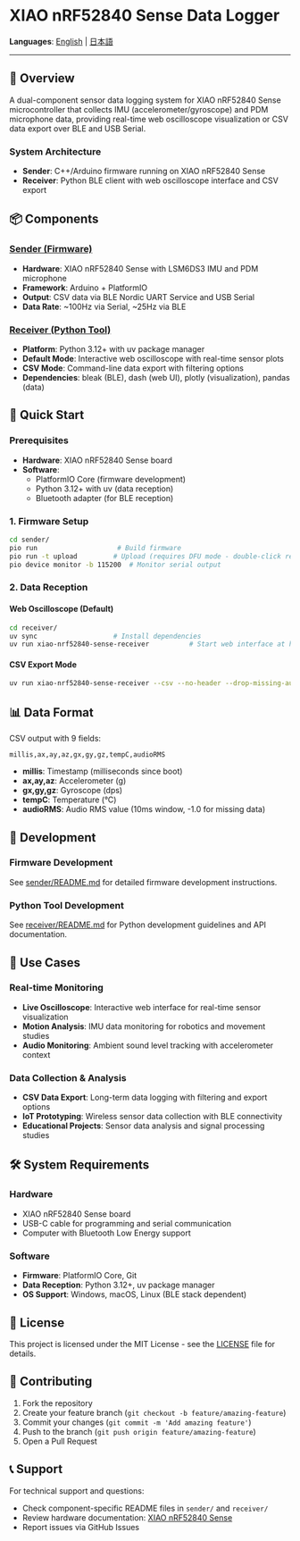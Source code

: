 # XIAO nRF52840 Sense Data Logger

<!-- Language Switcher -->
**Languages**: [English](./README.md) | [日本語](./README.ja.md)

---

## 🚀 Overview

A dual-component sensor data logging system for XIAO nRF52840 Sense microcontroller that collects IMU (accelerometer/gyroscope) and PDM microphone data, providing real-time web oscilloscope visualization or CSV data export over BLE and USB Serial.

### System Architecture

- **Sender**: C++/Arduino firmware running on XIAO nRF52840 Sense
- **Receiver**: Python BLE client with web oscilloscope interface and CSV export

## 📦 Components

### [Sender (Firmware)](./sender/)
- **Hardware**: XIAO nRF52840 Sense with LSM6DS3 IMU and PDM microphone
- **Framework**: Arduino + PlatformIO
- **Output**: CSV data via BLE Nordic UART Service and USB Serial
- **Data Rate**: ~100Hz via Serial, ~25Hz via BLE

### [Receiver (Python Tool)](./receiver/)
- **Platform**: Python 3.12+ with uv package manager
- **Default Mode**: Interactive web oscilloscope with real-time sensor plots
- **CSV Mode**: Command-line data export with filtering options
- **Dependencies**: bleak (BLE), dash (web UI), plotly (visualization), pandas (data)

## 🚀 Quick Start

### Prerequisites

- **Hardware**: XIAO nRF52840 Sense board
- **Software**: 
  - PlatformIO Core (firmware development)
  - Python 3.12+ with uv (data reception)
  - Bluetooth adapter (for BLE reception)

### 1. Firmware Setup

```bash
cd sender/
pio run                    # Build firmware
pio run -t upload         # Upload (requires DFU mode - double-click reset)
pio device monitor -b 115200  # Monitor serial output
```

### 2. Data Reception

#### Web Oscilloscope (Default)
```bash
cd receiver/
uv sync                   # Install dependencies
uv run xiao-nrf52840-sense-receiver          # Start web interface at http://localhost:8050
```

#### CSV Export Mode
```bash
uv run xiao-nrf52840-sense-receiver --csv --no-header --drop-missing-audio
```

## 📊 Data Format

CSV output with 9 fields:
```
millis,ax,ay,az,gx,gy,gz,tempC,audioRMS
```

- **millis**: Timestamp (milliseconds since boot)
- **ax,ay,az**: Accelerometer (g)
- **gx,gy,gz**: Gyroscope (dps)  
- **tempC**: Temperature (°C)
- **audioRMS**: Audio RMS value (10ms window, -1.0 for missing data)

## 🔧 Development

### Firmware Development
See [sender/README.md](./sender/README.md) for detailed firmware development instructions.

### Python Tool Development  
See [receiver/README.md](./receiver/README.md) for Python development guidelines and API documentation.

## 🎯 Use Cases

### Real-time Monitoring
- **Live Oscilloscope**: Interactive web interface for real-time sensor visualization
- **Motion Analysis**: IMU data monitoring for robotics and movement studies
- **Audio Monitoring**: Ambient sound level tracking with accelerometer context

### Data Collection & Analysis
- **CSV Data Export**: Long-term data logging with filtering and export options
- **IoT Prototyping**: Wireless sensor data collection with BLE connectivity
- **Educational Projects**: Sensor data analysis and signal processing studies

## 🛠 System Requirements

### Hardware
- XIAO nRF52840 Sense board
- USB-C cable for programming and serial communication
- Computer with Bluetooth Low Energy support

### Software
- **Firmware**: PlatformIO Core, Git
- **Data Reception**: Python 3.12+, uv package manager
- **OS Support**: Windows, macOS, Linux (BLE stack dependent)

## 📄 License

This project is licensed under the MIT License - see the [LICENSE](LICENSE) file for details.

## 🤝 Contributing

1. Fork the repository
2. Create your feature branch (`git checkout -b feature/amazing-feature`)
3. Commit your changes (`git commit -m 'Add amazing feature'`)
4. Push to the branch (`git push origin feature/amazing-feature`)
5. Open a Pull Request

## 📞 Support

For technical support and questions:
- Check component-specific README files in `sender/` and `receiver/`
- Review hardware documentation: [XIAO nRF52840 Sense](https://wiki.seeedstudio.com/XIAO_BLE_Sense/)
- Report issues via GitHub Issues